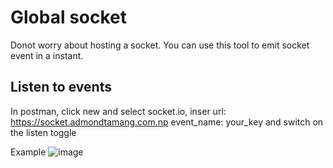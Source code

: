 # Global socket

Donot worry about hosting a socket. You can use this tool to emit socket event in a instant.

## Listen to events
In postman, click new and select socket.io, 
inser url: https://socket.admondtamang.com.np
event_name: your_key and switch on the listen toggle

Example
![image](https://github.com/admondtamang/global_websocket/assets/22430270/9a6933c1-35b1-44a5-892f-f346254e096d)

